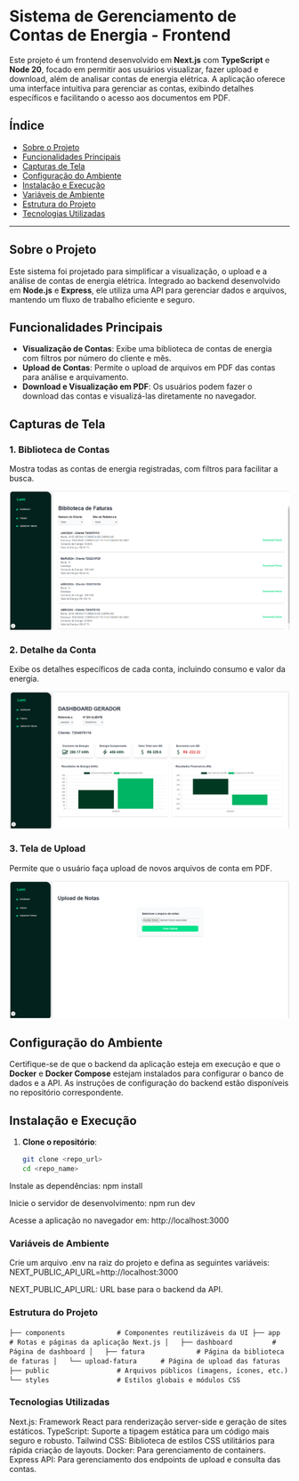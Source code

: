 # Sistema de Gerenciamento de Contas de Energia - Frontend

Este projeto é um frontend desenvolvido em **Next.js** com **TypeScript** e **Node 20**, focado em permitir aos usuários visualizar, fazer upload e download, além de analisar contas de energia elétrica. A aplicação oferece uma interface intuitiva para gerenciar as contas, exibindo detalhes específicos e facilitando o acesso aos documentos em PDF.

## Índice
- [Sobre o Projeto](#sobre-o-projeto)
- [Funcionalidades Principais](#funcionalidades-principais)
- [Capturas de Tela](#capturas-de-tela)
- [Configuração do Ambiente](#configuração-do-ambiente)
- [Instalação e Execução](#instalação-e-execução)
- [Variáveis de Ambiente](#variáveis-de-ambiente)
- [Estrutura do Projeto](#estrutura-do-projeto)
- [Tecnologias Utilizadas](#tecnologias-utilizadas)

---

## Sobre o Projeto

Este sistema foi projetado para simplificar a visualização, o upload e a análise de contas de energia elétrica. Integrado ao backend desenvolvido em **Node.js** e **Express**, ele utiliza uma API para gerenciar dados e arquivos, mantendo um fluxo de trabalho eficiente e seguro.

## Funcionalidades Principais

- **Visualização de Contas**: Exibe uma biblioteca de contas de energia com filtros por número do cliente e mês.
- **Upload de Contas**: Permite o upload de arquivos em PDF das contas para análise e arquivamento.
- **Download e Visualização em PDF**: Os usuários podem fazer o download das contas e visualizá-las diretamente no navegador.

## Capturas de Tela

### 1. Biblioteca de Contas
Mostra todas as contas de energia registradas, com filtros para facilitar a busca.

![Biblioteca de Contas](./screenshots/biblioteca-faturas.png)

### 2. Detalhe da Conta
Exibe os detalhes específicos de cada conta, incluindo consumo e valor da energia.

![Detalhe da Conta](./screenshots/dashboard.png)

### 3. Tela de Upload
Permite que o usuário faça upload de novos arquivos de conta em PDF.

![Tela de Upload](./screenshots/upload-de-faturas.png)

## Configuração do Ambiente

Certifique-se de que o backend da aplicação esteja em execução e que o **Docker** e **Docker Compose** estejam instalados para configurar o banco de dados e a API. As instruções de configuração do backend estão disponíveis no repositório correspondente.

## Instalação e Execução

1. **Clone o repositório**:
   ```bash
   git clone <repo_url>
   cd <repo_name>


Instale as dependências:
npm install

Inicie o servidor de desenvolvimento:
npm run dev

Acesse a aplicação no navegador em: http://localhost:3000

### Variáveis de Ambiente

Crie um arquivo .env na raiz do projeto e defina as seguintes variáveis:
NEXT_PUBLIC_API_URL=http://localhost:3000


NEXT_PUBLIC_API_URL: URL base para o backend da API.

### Estrutura do Projeto

``├── components             # Componentes reutilizáveis da UI
├── app                    # Rotas e páginas da aplicação Next.js
│   ├── dashboard          # Página de dashboard
│   ├── fatura             # Página da biblioteca de faturas
│   └── upload-fatura      # Página de upload das faturas
├── public                 # Arquivos públicos (imagens, ícones, etc.)
└── styles                 # Estilos globais e módulos CSS
``


### Tecnologias Utilizadas

Next.js: Framework React para renderização server-side e geração de sites estáticos.
TypeScript: Suporte a tipagem estática para um código mais seguro e robusto.
Tailwind CSS: Biblioteca de estilos CSS utilitários para rápida criação de layouts.
Docker: Para gerenciamento de containers.
Express API: Para gerenciamento dos endpoints de upload e consulta das contas.


